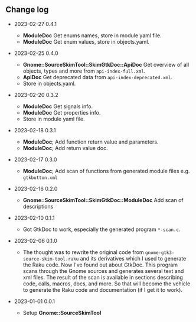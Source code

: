 ## Change log

* 2023-02-27 0.4.1
  * **ModuleDoc** Get enums names, store in module yaml file.
  * **ModuleDoc** Get enum values, store in objects.yaml.

* 2023-02-25 0.4.0
  * **Gnome::SourceSkimTool::SkimGtkDoc::ApiDoc** Get overview of all objects, types and more from `api-index-full.xml`.
  * **ApiDoc** Get deprecated data from `api-index-deprecated.xml`.
  * Store in objects.yaml.

* 2023-02-20 0.3.2
  * **ModuleDoc** Get signals info.
  * **ModuleDoc** Get properties info.
  * Store in module yaml file.

* 2023-02-18 0.3.1
  * **ModuleDoc**; Add function return value and parameters.
  * **ModuleDoc**; Add return value doc.

* 2023-02-17 0.3.0
  * **ModuleDoc**; Add scan of functions from generated module files e.g. `gtkbutton.xml`

* 2023-02-16 0.2.0
  * **Gnome::SourceSkimTool::SkimGtkDoc::ModuleDoc** Add scan of descriptions

* 2023-02-10 0.1.1
  * Got GtkDoc to work, especially the generated program `*-scan.c`.

* 2023-02-06 0.1.0
  * The thought was to rewrite the original code from `gnome-gtk3-source-skim-tool.raku` and its derivatives which I used to generate the Raku code. Now I've found out about GtkDoc. This program scans through the Gnome sources and generates several text and xml files. The result of the scan is available in sections describing code, calls, macros, docs, and more. So that will become the vehicle to generate the Raku code and documentation (if I get it to work).

* 2023-01-01 0.0.1
  * Setup **Gnome::SourceSkimTool**

